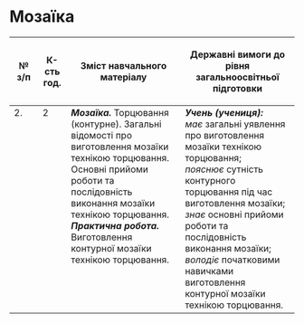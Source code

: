 # Мозаїка

<table>
<thead>
  <tr>
    <th width="10%" align="center"><p>№ з/п</p></td>
    <th width="10%" align="center"><p>К-сть год.</p></td>
    <th width="40%" align="center"><p>Зміст навчального матеріалу</p></td>
    <th width="60%" align="center"><p>Державні вимоги до рівня загальноосвітньої підготовки</p></td>
  </tr>
</thead>
<tbody>
  <tr>
    <td width="10%" style="vertical-align:top !important;">
2.</td>
    <td width="10%" style="vertical-align:top !important;">
2</td>
    <td width="40%" style="vertical-align:top !important;">
<b><i>Мозаїка.</i></b>   Торцювання (контурне). Загальні відомості про виготовлення мозаїки технікою торцювання. Основні прийоми роботи та послідовність виконання мозаїки технікою торцювання. <br>
<b><i>Практична робота.</i></b> <br>
Виготовлення контурної мозаїки технікою торцювання.<br>
</td>
    <td width="60%" style="vertical-align:top !important;">
<i><b>Учень (учениця):</b></i><br>
<i>має</i> загальні уявлення про виготовлення мозаїки технікою торцювання;<br>
<i>пояснює</i> сутність контурного торцювання під час виготовлення мозаїки;<br>
<i>знає</i> основні прийоми роботи та послідовність виконання мозаїки;<br>
<i>володіє</i> початковими навичками виготовлення контурної мозаїки технікою торцювання.<br>
</td>
  </tr>
</tbody>
</table>